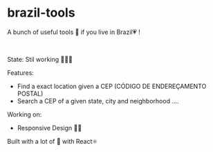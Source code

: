 # brazil-tools

A bunch of useful tools 🔨 if you live in Brazil💗 !

<br>

State: Stil working 💪🧑‍💻

Features:
- Find a exact location given a CEP (CÓDIGO DE ENDEREÇAMENTO POSTAL)
- Search a CEP of a given state, city and neighborhood
....

Working on: 
- Responsive Design 📲💅


Built with a lot of 💓 with React⚛️ 
